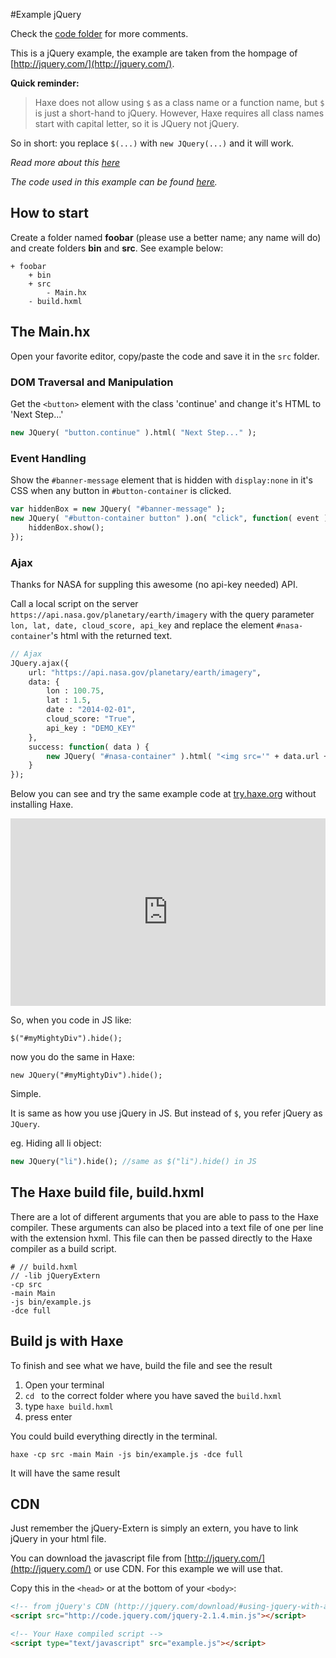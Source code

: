 #Example jQuery

Check the [code folder](https://github.com/MatthijsKamstra/haxejs/tree/master/01jquery/code) for more comments.

This is a jQuery example, the example are taken from the hompage of [http://jquery.com/](http://jquery.com/).

**Quick reminder:**
>Haxe does not allow using `$` as a class name or a function name, but `$` is just a short-hand to jQuery.
>However, Haxe requires all class names start with capital letter, so it is JQuery not jQuery.

So in short: you replace `$(...)` with `new JQuery(...)` and it will work.

*Read more about this [here](about.md)*

_The code used in this example can be found [here](https://github.com/MatthijsKamstra/haxejs/tree/master/01jquery/code)._


## How to start

Create a folder named **foobar** (please use a better name; any name will do) and create folders **bin** and **src**.
See example below:

```
+ foobar
	+ bin
	+ src
		- Main.hx
	- build.hxml
```

## The Main.hx

Open your favorite editor, copy/paste the code and save it in the `src` folder.

### DOM Traversal and Manipulation

Get the `<button>` element with the class 'continue' and change it's HTML to 'Next Step...'

```haxe
new JQuery( "button.continue" ).html( "Next Step..." );
```

### Event Handling

Show the `#banner-message` element that is hidden with  `display:none` in it's CSS when any button in `#button-container` is clicked.

```haxe
var hiddenBox = new JQuery( "#banner-message" );
new JQuery( "#button-container button" ).on( "click", function( event ) {
	hiddenBox.show();
});
```

### Ajax

Thanks for NASA for suppling this awesome (no api-key needed) API.

Call a local script on the server `https://api.nasa.gov/planetary/earth/imagery` with the query parameter `lon, lat, date, cloud_score, api_key` and replace the element `#nasa-container`'s html with the returned text.

```haxe
// Ajax
JQuery.ajax({
	url: "https://api.nasa.gov/planetary/earth/imagery",
	data: {
		lon : 100.75,
		lat : 1.5,
		date : "2014-02-01",
		cloud_score: "True",
		api_key : "DEMO_KEY"
	},
	success: function( data ) {
		new JQuery( "#nasa-container" ).html( "<img src='" + data.url + "' alt='test' >" );
	}
});
```

Below you can see and try the same example code at [try.haxe.org](https://try.haxe.org/) without installing Haxe.

<iframe src="https://try.haxe.org/embed/50b76" width="100%" height="300" frameborder="no" allowfullscreen>
	<a href="https://try.haxe.org/#50b76">Try Haxe !</a>
</iframe>


So, when you code in JS like:

	$("#myMightyDiv").hide();

now you do the same in Haxe:

	new JQuery("#myMightyDiv").hide();

Simple.



It is same as how you use jQuery in JS. But instead of `$`, you refer jQuery as `JQuery`.

eg. Hiding all li object:

```haxe
new JQuery("li").hide(); //same as $("li").hide() in JS
```

<!--
Static methods of jQuery can be accessed from JQuery._static.

eg. An Ajax example:

````
JQuery._static.get("ajax/test.html", function(data) {
    js.Lib.alert(data);
});
```
-->

## The Haxe build file, build.hxml

There are a lot of different arguments that you are able to pass to the Haxe compiler.
These arguments can also be placed into a text file of one per line with the extension hxml. This file can then be passed directly to the Haxe compiler as a build script.

```
# // build.hxml
// -lib jQueryExtern
-cp src
-main Main
-js bin/example.js
-dce full
```


## Build js with Haxe

To finish and see what we have, build the file and see the result

1. Open your terminal
2. `cd ` to the correct folder where you have saved the `build.hxml`
3. type `haxe build.hxml`
4. press enter


You could build everything directly in the terminal.

```
haxe -cp src -main Main -js bin/example.js -dce full
```
<!--
```
haxe -lib jQueryExtern -cp src -main Main -js bin/example.js -dce full
```
 -->
It will have the same result


## CDN

Just remember the jQuery-Extern is simply an extern, you have to link jQuery in your html file.

You can download the javascript file from [http://jquery.com/](http://jquery.com/) or use CDN.
For this example we will use that.

Copy this in the `<head>` or at the bottom of your `<body>`:

```html
<!-- from jQuery's CDN (http://jquery.com/download/#using-jquery-with-a-cdn) -->
<script src="http://code.jquery.com/jquery-2.1.4.min.js"></script>

<!-- Your Haxe compiled script -->
<script type="text/javascript" src="example.js"></script>
```